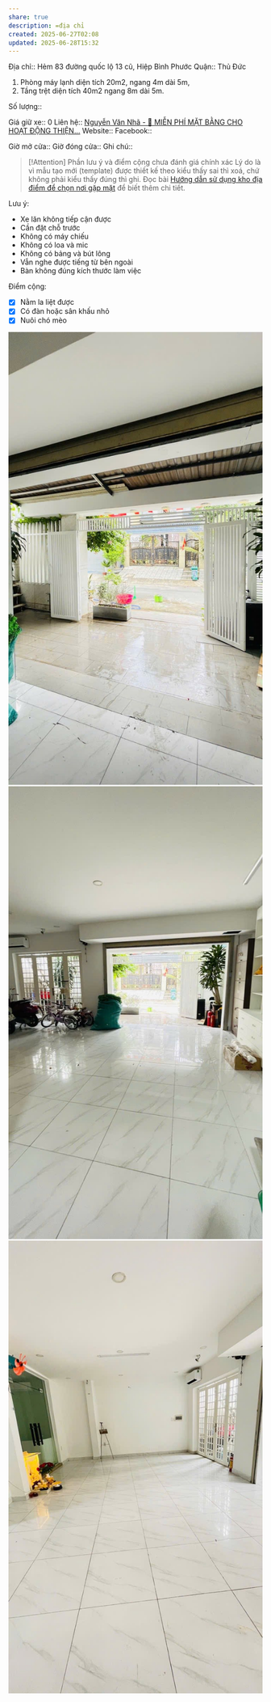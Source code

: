 ```yaml
---
share: true
description: =địa chỉ
created: 2025-06-27T02:08
updated: 2025-06-28T15:32
---
```

Địa chỉ:: Hẻm 83 đường quốc lộ 13 cũ, Hiệp Bình Phước
Quận:: Thủ Đức

1. Phòng máy lạnh diện tích 20m2, ngang 4m dài 5m,
2. Tầng trệt diện tích 40m2 ngang 8m dài 5m.

Số lượng:: 
 
Giá giữ xe:: 0
Liên hệ:: [Nguyễn Văn Nhã - 📢 MIỄN PHÍ MẶT BẰNG CHO HOẠT ĐỘNG THIỆN...](https://www.facebook.com/daoniem/posts/pfbid0LG3LwLahdGsu9F16rqEkMtgSEvSQxwzFA6GPJQzomSPSNSuAie1K7zPsEciVTVyil)
Website::
Facebook::

Giờ mở cửa::
Giờ đóng cửa::
Ghi chú::

> [!Attention] Phần lưu ý và điểm cộng chưa đánh giá chính xác
> Lý do là vì mẫu tạo mới (template) được thiết kế theo kiểu thấy sai thì xoá, chứ không phải kiểu thấy đúng thì ghi.  Đọc bài [Hướng dẫn sử dụng kho địa điểm để chọn nơi gặp mặt](../../index.md) để biết thêm chi tiết.

Lưu ý:
- Xe lăn không tiếp cận được
- Cần đặt chỗ trước
- Không có máy chiếu
- Không có loa và mic
- Không có bảng và bút lông
- Vẫn nghe được tiếng từ bên ngoài
- Bàn không đúng kích thước làm việc

Điểm cộng:
- [x] Nằm la liệt được
- [x] Có đàn hoặc sân khấu nhỏ
- [x] Nuôi chó mèo

![Pasted image 20250627020901.png](../../../../../../attachments/Pasted%20image%2020250627020901.png)
![Pasted image 20250627020909.png](../../../../../../attachments/Pasted%20image%2020250627020909.png)
![Pasted image 20250627020915.png](../../../../../../attachments/Pasted%20image%2020250627020915.png)